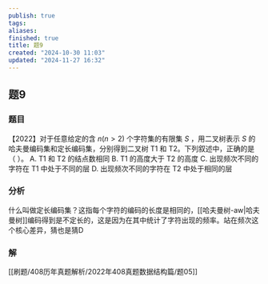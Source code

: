 ```yaml
---
publish: true
tags: 
aliases: 
finished: true
title: 题9
created: "2024-10-30 11:03"
updated: "2024-11-27 16:32"
---
```

## 题9
### 题目
【2022】对于任意给定的含 $n(n>2)$ 个字符集的有限集 $S$ ，用二叉树表示 $S$ 的哈夫曼编码集和定长编码集，分别得到二叉树 T1 和 T2。下列叙述中，正确的是（ ）。
A. T1 和 T2 的结点数相同
B. T1 的高度大于 T2 的高度
C. 出现频次不同的字符在 T1 中处于不同的层
D. 出现频次不同的字符在 T2 中处于相同的层
### 分析
什么叫做定长编码集？这指每个字符的编码的长度是相同的，[[哈夫曼树-aw|哈夫曼树]]编码得到是不定长的，这是因为在其中统计了字符出现的频率。站在频次这个核心差异，猜也是猜D
### 解
[[刷题/408历年真题解析/2022年408真题数据结构篇/题05]]

